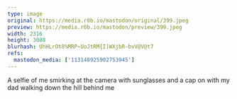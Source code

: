 ```yaml
---
type: image
original: https://media.r0b.io/mastodon/original/399.jpeg
preview: https://media.r0b.io/mastodon/preview/399.jpeg
width: 2316
height: 3088
blurhash: UhHLrOt8%MRP~UoJtRM{I]WXjbR-bvV@V@t7
refs:
  mastodon_media: ['113148925902753945']
---
```


A selfie of me smirking at the camera with sunglasses and a cap on with my dad walking down the hill behind me
